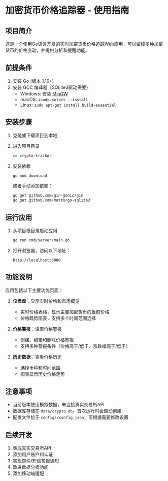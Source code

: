 # 加密货币价格追踪器 - 使用指南

## 项目简介

这是一个使用Go语言开发的实时加密货币价格追踪Web应用，可以监控多种加密货币的价格变动，并提供分析和提醒功能。

## 前提条件

1. 安装 Go (版本 1.16+)
2. 安装 GCC 编译器（SQLite3驱动需要）
   - Windows: 安装 [MinGW](https://sourceforge.net/projects/mingw-w64/)
   - macOS: `xcode-select --install`
   - Linux: `sudo apt-get install build-essential`

## 安装步骤

1. 克隆或下载项目到本地

2. 进入项目目录
   ```bash
   cd crypto-tracker
   ```

3. 安装依赖
   ```bash
   go mod download
   ```
   
   或者手动添加依赖：
   ```bash
   go get github.com/gin-gonic/gin
   go get github.com/mattn/go-sqlite3
   ```

## 运行应用

1. 从项目根目录启动应用
   ```bash
   go run cmd/server/main.go
   ```

2. 打开浏览器，访问以下地址：
   ```
   http://localhost:8080
   ```

## 功能说明

应用包括以下主要功能页面：

1. **仪表盘**：显示实时价格和市场概览
   - 实时价格表格，显示主要加密货币的当前价格
   - 价格趋势图表，支持多个时间范围选择

2. **价格警报**：设置价格警报
   - 创建、编辑和删除价格警报
   - 支持多种警报条件（价格高于/低于、涨跌幅高于/低于）

3. **历史数据**：查看价格历史
   - 选择币种和时间范围
   - 图表显示历史价格走势

## 注意事项

- 当前版本使用模拟数据，未连接真实交易所API
- 数据库存储在 `data/crypto.db`，首次运行时会自动创建
- 配置文件位于 `configs/config.json`，可根据需要修改设置

## 后续开发

1. 集成真实交易所API
2. 添加用户账户和认证
3. 实现邮件/短信警报通知
4. 改进数据分析功能
5. 添加移动端适配
